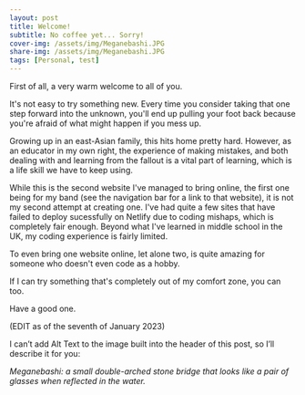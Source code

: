```yaml
---
layout: post
title: Welcome!
subtitle: No coffee yet... Sorry!
cover-img: /assets/img/Meganebashi.JPG
share-img: /assets/img/Meganebashi.JPG
tags: [Personal, test]
---
```


First of all, a very warm welcome to all of you.

It's not easy to try something new. Every time you consider taking that one step forward into the unknown, you'll end up pulling your foot back because you're afraid of what might happen if you mess up.

Growing up in an east-Asian family, this hits home pretty hard. However, as an educator in my own right, the experience of making mistakes, and both dealing with and learning from the fallout is a vital part of learning, which is a life skill we have to keep using. 

While this is the second website I've managed to bring online, the first one being for my band (see the navigation bar for a link to that website), it is not my second attempt at creating one. I've had quite a few sites that have failed to deploy sucessfully on Netlify due to coding mishaps, which is completely fair enough. Beyond what I've learned in middle school in the UK, my coding experience is fairly limited.

To even bring one website online, let alone two, is quite amazing for someone who doesn't even code as a hobby.

If I can try something that's completely out of my comfort zone, you can too.

Have a good one.

(EDIT as of the seventh of January 2023)

I can’t add Alt Text to the image built into the header of this post, so I’ll describe it for you:

<i>Meganebashi: a small double-arched stone bridge that looks like a pair of glasses when reflected in the water.</i>